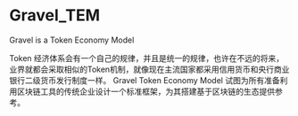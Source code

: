 # Gravel_TEM
Gravel is a Token Economy Model

Token 经济体系会有一个自己的规律，并且是统一的规律，也许在不远的将来，业界就都会采取相似的Token机制，就像现在主流国家都采用信用货币和央行商业银行二级货币发行制度一样。
Gravel Token Economy Model 试图为所有准备利用区块链工具的传统企业设计一个标准框架，为其搭建基于区块链的生态提供参考。
